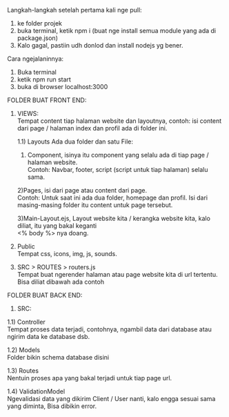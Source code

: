 Langkah-langkah setelah pertama kali nge pull:
1. ke folder projek
2. buka terminal, ketik npm i (buat nge install semua module yang ada di package.json)
3. Kalo gagal, pastiin udh donlod dan install nodejs yg bener.

Cara ngejalaninnya:
1. Buka terminal
2. ketik npm run start
3. buka di browser localhost:3000


FOLDER BUAT FRONT END:

1) VIEWS: <br>
  Tempat content tiap halaman website dan layoutnya, 
  contoh: isi content dari page / halaman index dan profil ada di folder ini.

    1.1) Layouts
      Ada dua folder dan satu File:
      1) Component, isinya itu component yang selalu ada di tiap page / halaman website. <br>
        Contoh: Navbar, footer, script (script untuk tiap halaman) selalu sama.

      2)Pages, isi dari page atau content dari page. <br>
        Contoh: Untuk saat ini ada dua folder, homepage dan profil. Isi dari masing-masing folder itu content 
                untuk page tersebut.

      3)Main-Layout.ejs, Layout website kita / kerangka website kita, kalo diliat, itu yang bakal keganti <br>
        <% body %> nya doang. 

2) Public <br>
  Tempat css, icons, img, js, sounds.

3) SRC > ROUTES > routers.js <br>
  Tempat buat ngerender halaman atau page website kita di url tertentu. Bisa diliat dibawah ada contoh


FOLDER BUAT BACK END:
<br>
1) SRC:
 
  1.1) Controller<br>
      Tempat proses data terjadi, contohnya, ngambil data dari database atau ngirim data ke database dsb.

  1.2) Models<br>
      Folder bikin schema database disini 

  1.3) Routes<br>
      Nentuin proses apa yang bakal terjadi untuk tiap page url.
  
  1.4) ValidationModel<br>
      Ngevalidasi data yang dikirim Client / User nanti, kalo engga sesuai sama yang diminta, Bisa
      dibikin error.
